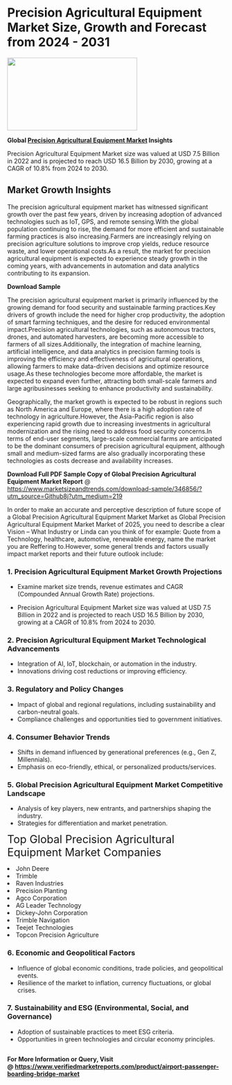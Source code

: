 <H1>Precision Agricultural Equipment Market Size, Growth and Forecast from 2024 - 2031</H1><img class="aligncenter size-medium wp-image-584254" src="https://thirdeyenews.in/wp-content/uploads/2024/09/Global-Market-Research-300x168.jpeg" alt="" width="300" height="168" /><p><strong>Global&nbsp;<a href="https://www.marketsizeandtrends.com/download-sample/346856/?utm_source=Github8j?utm_medium=219">Precision Agricultural Equipment Market</a> Insights</strong></p><p>Precision Agricultural Equipment Market size was valued at USD 7.5 Billion in 2022 and is projected to reach USD 16.5 Billion by 2030, growing at a CAGR of 10.8% from 2024 to 2030.</p><p><h2>Market Growth Insights</h2> <p>The precision agricultural equipment market has witnessed significant growth over the past few years, driven by increasing adoption of advanced technologies such as IoT, GPS, and remote sensing.With the global population continuing to rise, the demand for more efficient and sustainable farming practices is also increasing.Farmers are increasingly relying on precision agriculture solutions to improve crop yields, reduce resource waste, and lower operational costs.As a result, the market for precision agricultural equipment is expected to experience steady growth in the coming years, with advancements in automation and data analytics contributing to its expansion.</p> <p><strong>Download Sample</strong></p> <p>The precision agricultural equipment market is primarily influenced by the growing demand for food security and sustainable farming practices.Key drivers of growth include the need for higher crop productivity, the adoption of smart farming techniques, and the desire for reduced environmental impact.Precision agricultural technologies, such as autonomous tractors, drones, and automated harvesters, are becoming more accessible to farmers of all sizes.Additionally, the integration of machine learning, artificial intelligence, and data analytics in precision farming tools is improving the efficiency and effectiveness of agricultural operations, allowing farmers to make data-driven decisions and optimize resource usage.As these technologies become more affordable, the market is expected to expand even further, attracting both small-scale farmers and large agribusinesses seeking to enhance productivity and sustainability.<p>Geographically, the market growth is expected to be robust in regions such as North America and Europe, where there is a high adoption rate of technology in agriculture.However, the Asia-Pacific region is also experiencing rapid growth due to increasing investments in agricultural modernization and the rising need to address food security concerns.In terms of end-user segments, large-scale commercial farms are anticipated to be the dominant consumers of precision agricultural equipment, although small and medium-sized farms are also gradually incorporating these technologies as costs decrease and availability increases.</p> <p><span class=""><strong>Download Full PDF Sample Copy of Global Precision Agricultural Equipment Market Report</strong> @ <a href="https://www.marketsizeandtrends.com/download-sample/346856/?utm_source=Github8j?utm_medium=219" target="_blank">https://www.marketsizeandtrends.com/download-sample/346856/?utm_source=Github8j?utm_medium=219</a></span></p><p>In order to make an accurate and perceptive description of future scope of a Global&nbsp;Precision Agricultural Equipment Market Market as Global&nbsp;Precision Agricultural Equipment Market Market of 2025, you need to describe a clear Vision &ndash; What Industry or Linda can you think of for example: Quote from a Technology, healthcare, automotive, renewable energy, name the market you are Reffering to.However, some general trends and factors usually impact market reports and their future outlook include:</p><h3>1.&nbsp;<strong>Precision Agricultural Equipment Market Growth Projections</strong></h3><ul><li>Examine market size trends, revenue estimates and CAGR (Compounded Annual Growth Rate) projections.</li><li><p>Precision Agricultural Equipment Market size was valued at USD 7.5 Billion in 2022 and is projected to reach USD 16.5 Billion by 2030, growing at a CAGR of 10.8% from 2024 to 2030.</p></li></ul><h3>2.&nbsp;<strong>Precision Agricultural Equipment Market Technological Advancements</strong></h3><ul><li>Integration of AI, IoT, blockchain, or automation in the industry.</li><li>Innovations driving cost reductions or improving efficiency.</li></ul><h3>3.&nbsp;<strong>Regulatory and Policy Changes</strong></h3><ul><li>Impact of global and regional regulations, including sustainability and carbon-neutral goals.</li><li>Compliance challenges and opportunities tied to government initiatives.</li></ul><h3>4.&nbsp;<strong>Consumer Behavior Trends</strong></h3><ul><li>Shifts in demand influenced by generational preferences (e.g., Gen Z, Millennials).</li><li>Emphasis on eco-friendly, ethical, or personalized products/services.</li></ul><h3>5.&nbsp;<strong>Global Precision Agricultural Equipment Market Competitive Landscape</strong></h3><ul><li>Analysis of key players, new entrants, and partnerships shaping the industry.</li><li>Strategies for differentiation and market penetration.</li></ul><p data-pm-slice="1 1 []"><span style="color: inherit; font-family: inherit; font-size: 25px;">Top Global Precision Agricultural Equipment Market Companies</span></p><div class="" data-test-id=""><p><li>John Deere</li><li> Trimble</li><li> Raven Industries</li><li> Precision Planting</li><li> Agco Corporation</li><li> AG Leader Technology</li><li> Dickey-John Corporation</li><li> Trimble Navigation</li><li> Teejet Technologies</li><li> Topcon Precision Agriculture</li></p></div><h3>6.&nbsp;<strong>Economic and Geopolitical Factors</strong></h3><ul><li>Influence of global economic conditions, trade policies, and geopolitical events.</li><li>Resilience of the market to inflation, currency fluctuations, or global crises.</li></ul><h3>7.&nbsp;<strong>Sustainability and ESG (Environmental, Social, and Governance)</strong></h3><ul><li>Adoption of sustainable practices to meet ESG criteria.</li><li>Opportunities in green technologies and circular economy principles.</li></ul><h2><strong style="font-size: 14px;">For More Information or Query, Visit @&nbsp;</strong><a style="background-color: #ffffff; font-size: 14px;" href="https://www.marketsizeandtrends.com/report/precision-agricultural-equipment-market/" target="_blank">https://www.verifiedmarketreports.com/product/airport-passenger-boarding-bridge-market</a></h2>